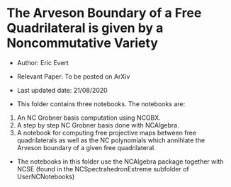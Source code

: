 # The Arveson Boundary of a Free Quadrilateral is given by a Noncommutative Variety

* Author: Eric Evert
* Relevant Paper: To be posted on ArXiv
* Last updated date: 21/08/2020

* This folder contains three notebooks. The notebooks are: 
1. An NC Grobner basis computation using NCGBX.
2. A step by step NC Grobner basis done with NCAlgebra.
3. A notebook for computing free projective maps between free quadrilaterals as well as the NC polynomials which annihlate the Arveson boundary of a given free quadrilateral.

* The notebooks in this folder use the NCAlgebra package together with NCSE (found in the NCSpectrahedronExtreme subfolder of UserNCNotebooks)
